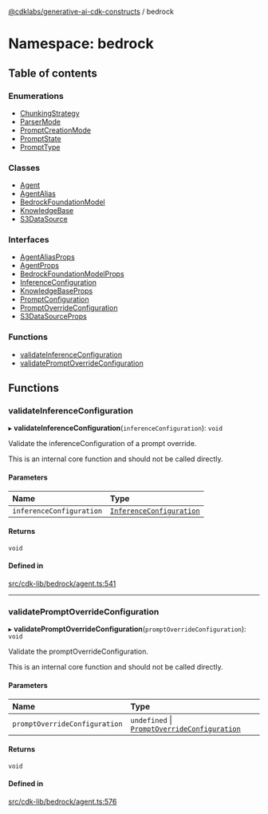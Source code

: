 [@cdklabs/generative-ai-cdk-constructs](../README.md) / bedrock

# Namespace: bedrock

## Table of contents

### Enumerations

- [ChunkingStrategy](../enums/bedrock.ChunkingStrategy.md)
- [ParserMode](../enums/bedrock.ParserMode.md)
- [PromptCreationMode](../enums/bedrock.PromptCreationMode.md)
- [PromptState](../enums/bedrock.PromptState.md)
- [PromptType](../enums/bedrock.PromptType.md)

### Classes

- [Agent](../classes/bedrock.Agent.md)
- [AgentAlias](../classes/bedrock.AgentAlias.md)
- [BedrockFoundationModel](../classes/bedrock.BedrockFoundationModel.md)
- [KnowledgeBase](../classes/bedrock.KnowledgeBase.md)
- [S3DataSource](../classes/bedrock.S3DataSource.md)

### Interfaces

- [AgentAliasProps](../interfaces/bedrock.AgentAliasProps.md)
- [AgentProps](../interfaces/bedrock.AgentProps.md)
- [BedrockFoundationModelProps](../interfaces/bedrock.BedrockFoundationModelProps.md)
- [InferenceConfiguration](../interfaces/bedrock.InferenceConfiguration.md)
- [KnowledgeBaseProps](../interfaces/bedrock.KnowledgeBaseProps.md)
- [PromptConfiguration](../interfaces/bedrock.PromptConfiguration.md)
- [PromptOverrideConfiguration](../interfaces/bedrock.PromptOverrideConfiguration.md)
- [S3DataSourceProps](../interfaces/bedrock.S3DataSourceProps.md)

### Functions

- [validateInferenceConfiguration](bedrock.md#validateinferenceconfiguration)
- [validatePromptOverrideConfiguration](bedrock.md#validatepromptoverrideconfiguration)

## Functions

### validateInferenceConfiguration

▸ **validateInferenceConfiguration**(`inferenceConfiguration`): `void`

Validate the inferenceConfiguration of a prompt override.

 This is an internal core function and should not be called directly.

#### Parameters

| Name | Type |
| :------ | :------ |
| `inferenceConfiguration` | [`InferenceConfiguration`](../interfaces/bedrock.InferenceConfiguration.md) |

#### Returns

`void`

#### Defined in

[src/cdk-lib/bedrock/agent.ts:541](https://github.com/jstrunk/generative-ai-cdk-constructs/blob/29ef990/src/cdk-lib/bedrock/agent.ts#L541)

___

### validatePromptOverrideConfiguration

▸ **validatePromptOverrideConfiguration**(`promptOverrideConfiguration`): `void`

Validate the promptOverrideConfiguration.

 This is an internal core function and should not be called directly.

#### Parameters

| Name | Type |
| :------ | :------ |
| `promptOverrideConfiguration` | `undefined` \| [`PromptOverrideConfiguration`](../interfaces/bedrock.PromptOverrideConfiguration.md) |

#### Returns

`void`

#### Defined in

[src/cdk-lib/bedrock/agent.ts:576](https://github.com/jstrunk/generative-ai-cdk-constructs/blob/29ef990/src/cdk-lib/bedrock/agent.ts#L576)
